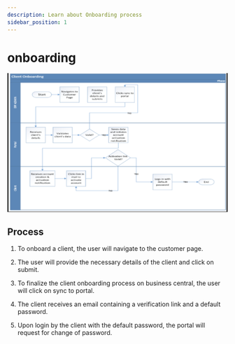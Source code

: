 ```yaml
---
description: Learn about Onboarding process
sidebar_position: 1
---
```


# onboarding

![onboarding flow](./img/onboarding.png)

## Process

1. To onboard a client, the user will navigate to the customer page.

2. The user will provide the necessary details of the client and click on submit.

3. To finalize the client onboarding process on business central, the user will click on sync to portal.

4. The client receives an email containing a verification link and a default password.

5. Upon login by the client with the default password, the portal will request for change of password.
